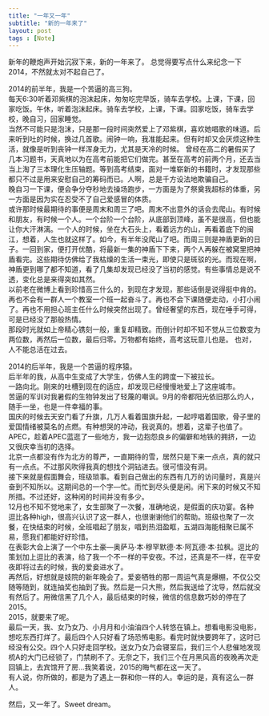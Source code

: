 ```yaml
---
title: "一年又一年"
subtitle: "新的一年来了"
layout: post
tags : [Note]
---
```

新年的鞭炮声开始沉寂下来，新的一年来了。
总觉得要写点什么来纪念一下2014，不然就太对不起自己了。



2014的前半年，我是一个苦逼的高三狗。  
每天6:30听着邓紫棋的泡沫起床，匆匆吃完早饭，骑车去学校。上课，下课，回家吃饭。午休，听着泡沫起床。骑车去学校，上课，下课。回家吃饭，骑车去学校，晚自习，回家睡觉。  
当然不可能只是泡沫，只是那一段时间突然爱上了邓紫棋，喜欢她唱歌的味道。后来听到吐的时候，换过几首歌。闹钟一响，我准能起来。但有时却又会厌烦这种生活，就像是听到丧钟一样浑身无力，尤其是天冷的时候。
曾经在高二的暑假买了几本习题书，天真地以为在高考前能把它们做完。甚至在高考的前两个月，还去当当上淘了三本理化生压轴题。等到高考结束，面对一堆崭新的书籍时，才发现那些都只不过是用来安慰自己的筹码而已。人啊，总是千方设法地欺骗自己。  
晚自习一下课，便会争分夺秒地去操场跑步，一方面是为了祭奠我超标的体重，另一方面是因为实在忍受不了自己爱感冒的体质。  
或许那时候最期待的事便是周末和周三了吧。周末不出意外的话会去爬山。有时候和朋友，有时候一个人。一个台阶一个台阶，从底部到顶峰，虽不是很高，但也能让你大汗淋漓。一个人的时候，坐在大石头上，看着远方的山，再看着底下的闽江，想着，人生也就这样了。如今，有半年没爬山了吧。而周三则是神盾更新的日子。一回到家，便打开优酷，将最新一集的神盾下下来，两个人再躲在被窝里把神盾看完。这些期待仿佛给了我枯燥的生活一束光，即使只是斑驳的光。而现在啊，神盾更到哪了都不知道，看了几集却发现已经没了当初的感觉。有些事情总是说不透，变化总是来得突如其然。  
以前老在微博上看到珍惜高三什么的，到现在才发现，那些话倒是说得挺中肯的。再也不会有一群人一个教室一个班一起奋斗了。再也不会下课随便走动，小打小闹了。再也不用担心班主任什么时候突然出现了。曾经奢望的东西，现在唾手可得，可是已经没了那般热情。  
那段时光就如上帝精心镌刻一般，重复却精致。而倒计时却不知不觉从三位数变为两位数，再然后一位数，最后归零。万物都有始终，高考这玩意儿也是。
也对，人不能总活在过去。


2014的后半年，我是一个苦逼的程序猿。  
后半年的我，从高中生变成了大学生，仿佛人生的跨度一下被拉长。  
一路向北。刚来的吐槽到现在的适应，却发现已经慢慢地爱上了这座城市。  
苦逼的军训对我暑假的生物钟发出了轻蔑的嘲讽。9月的帝都阳光依旧那么灼人，随手一坐，也是一件幸福的事。  
国庆的时候去天安门看了升旗，几万人看着国旗升起，一起哼唱着国歌，骨子里的爱国情绪被莫名的点燃。有种想哭的冲动，我说真的。想着，这辈子也值了。  
APEC，趁着APEC蓝逛了一些地方，我一边抱怨良乡的偏僻和地铁的拥挤，一边又很庆幸当初的选择。  
北京一点都没有作为北方的尊严，一直期待的雪，居然只是下来一点点，真的就只有一点点。不过那风吹得我真的想找个洞钻进去。很可惜没有洞。  
接下来就是假面舞会，班级琐事。看到自己做出的东西有几万的访问量时，真是兴奋到不知所以。这期间总的一个字—忙。而忙到尽头便是闲。闲下来的时候又不知所措。不过还好，这种闲的时间并没有多少。  
12月也不知不觉地来了，女生部聚了一次餐，准确地说，是假面的庆功宴。各种逗比各种high，很高兴认识了这一群人，也很谢谢他们的帮助。班级也聚了一次餐，在快结束的时候，全班唱起了朋友，唱到热泪盈眶，五湖四海能相聚已属不易，愿我们都能好好珍惜。  
在表彰大会上演了一个中东土豪—奥萨马·本·穆罕默德·本·阿瓦德·本·拉枫。逗比的策划加上逗比的表演，给了我一个不一样的平安夜。不过，还真是不一样，在平安夜即将过去的时候，我的爱妾进水了。  
再然后，好想就是妓院的新年晚会了。爱妾牺牲的那一周运气真是爆棚，不仅公交随等随到，就连抽奖也抽到了我。然后是一只大熊，然后我送给了沈导，然后就没有然后了。用微信黑了几个人，最后结束的时候，微信的信息数巧妙的停在了2015。  
2015，就要来了呢。  
最后一天，我、女乃女乃、小月月和小油油四个人转悠在镇上。想看电影没电影，想吃东西打烊了。最后四个人只好看了场恐怖电影。看完时就快要跨年了，这时已经没有公交。四个人只好走回学校。送女乃女乃会寝室后，我们三个人悲催地发现梳A的大门已经锁了，门禁刷不了。无奈之下，我们三个在月黑风高的夜晚再次走回镇上，去宾馆开了房...我笑着说，2015的晦气都在这一天了。  
有人说，你所做的，都是为了遇上一群和你一样的人。幸运的是，真有这么一群人。



然后，又一年了。Sweet dream。
